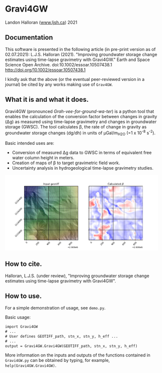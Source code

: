 # Gravi4GW
Landon Halloran (www.ljsh.ca) 2021

## Documentation
This software is presented in the following article (in pre-print version as of 02.07.2021):
L.J.S. Halloran (2021). "Improving groundwater storage change estimates using time-lapse gravimetry with Gravi4GW." Earth and Space Science Open Archive. doi:10.1002/essoar.10507438.1 http://doi.org/10.1002/essoar.10507438.1

I kindly ask that the above (or the eventual peer-reviewed version in a journal) be cited by any works making use of `Grav4GW`.

## What it is and what it does.
Gravi4GW (pronounced *Grah-vee-for-ground-wa-ter*) is a python tool that enables the calculation of the conversion factor between changes in gravity (&Delta;g) as measured using time-lapse gravimetry and changes in groundwater storage (GWSC). The tool calculates &beta;, the rate of change in gravity as groundwater storage changes (dg/dh) in units of &mu;Gal/m<sub>H2O</sub> (=1 x 10<sup>-8</sup> s<sup>-2</sup>).

Basic intended uses are:
- Conversion of measured &Delta;g data to GWSC in terms of equivalent free water column height in meters.
- Creation of maps of &beta; to target gravimetric field work.
- Uncertainty analysis in hydrogeological time-lapse gravimetry studies.

![](/Output/example_output_fig.png "Example output")

## How to cite.
Halloran, L.J.S. (under review), "Improving groundwater storage change estimates using time-lapse gravimetry with Gravi4GW".

## How to use. 
For a simple demonstration of usage, see `demo.py`.

Basic usage:
```
import Gravi4GW
# ...
# User defines GEOTIFF_path, stn_x, stn_y, h_eff ...
# ...
output = Gravi4GW.Gravi4GW(GEOTIFF_path, stn_x, stn_y, h_eff)
```

More information on the inputs and outputs of the functions contained in `Gravi4GW.py` can be obtained by typing, for example, `help(Gravi4GW.Gravi4GW)`.
